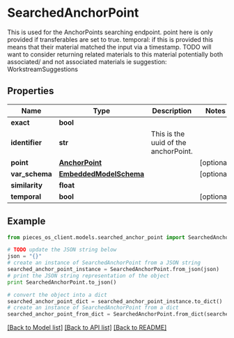# SearchedAnchorPoint

This is used for the AnchorPoints searching endpoint.  point here is only provided if transferables are set to true.  temporal: if this is provided this means that their material matched the input via a timestamp.  TODO will want to consider returning related materials to this material potentially both associated/ and not associated materials ie suggestion: WorkstreamSuggestions

## Properties
Name | Type | Description | Notes
------------ | ------------- | ------------- | -------------
**exact** | **bool** |  | 
**identifier** | **str** | This is the uuid of the anchorPoint. | 
**point** | [**AnchorPoint**](AnchorPoint.md) |  | [optional] 
**var_schema** | [**EmbeddedModelSchema**](EmbeddedModelSchema.md) |  | [optional] 
**similarity** | **float** |  | 
**temporal** | **bool** |  | [optional] 

## Example

```python
from pieces_os_client.models.searched_anchor_point import SearchedAnchorPoint

# TODO update the JSON string below
json = "{}"
# create an instance of SearchedAnchorPoint from a JSON string
searched_anchor_point_instance = SearchedAnchorPoint.from_json(json)
# print the JSON string representation of the object
print SearchedAnchorPoint.to_json()

# convert the object into a dict
searched_anchor_point_dict = searched_anchor_point_instance.to_dict()
# create an instance of SearchedAnchorPoint from a dict
searched_anchor_point_from_dict = SearchedAnchorPoint.from_dict(searched_anchor_point_dict)
```
[[Back to Model list]](../README.md#documentation-for-models) [[Back to API list]](../README.md#documentation-for-api-endpoints) [[Back to README]](../README.md)


